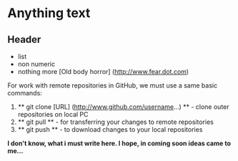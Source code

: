 # Anything text
## Header
- list
- non numeric
- nothing more
[Old body horror] (http://www.fear.dot.com)

For work with remote repositories in GitHub, we must use a same basic commands:
1. ** git clone [URL] (http://www.github.com/username...) ** - clone outer repositories on local PC
2. ** git pull ** - for transferring your changes to remote repositories
3. ** git push ** - to download changes to your local repositories



**I don't know, what i must write here. I hope, in coming soon ideas came to me...**
